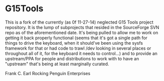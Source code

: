 G15Tools
========

This is a fork of the currently (as 0f 11-27-14) neglected G15 Tools project 
repository.  It is the lump of subprojects that resided in the SourceForge
SVN repo as of the aforementioned date.  It's being pulled to allow me to
work on getting it back properly functional (seems that it's got a single
path for things to drive the keyboard, when it should've been using the 
sysfs framework for that or had code to trawl /dev looking in several places
or throughout all of it, for the keyboard it needs to control...) and to
provide an upstream/PPA for people and distributions to work with to 
have an "upstream" that's being at least marginally curated.

Frank C. Earl
Rocking Penguin Enterprises
